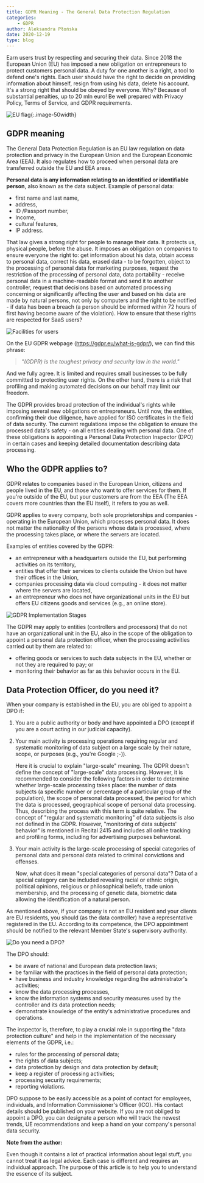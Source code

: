 ```yaml
---
title: GDPR Meaning - The General Data Protection Regulation
categories:
    - GDPR
author: Aleksandra Płońska
date: 2020-12-19
type: blog
---
```


Earn users trust by respecting and securing their data. Since 2018 the European Union (EU) has imposed a new obligation on entrepreneurs to protect customers personal data. A duty for one another is a right, a tool to defend one's rights. Each user should have the right to decide on providing information about himself, resign from using his data, delete his account. It's a strong right that should be obeyed by everyone. Why? Because of substantial penalties, up to 20 mln euro! Be well prepared with Privacy Policy, Terms of Service, and GDPR requirements. 

![EU flag](Flag_of_EU.png){:.image-50width}

## GDPR meaning

The General Data Protection Regulation is an EU law regulation on data protection and privacy in the European Union and the European Economic Area (EEA). It also regulates how to proceed when personal data are transferred outside the EU and EEA areas.

**Personal data is any information relating to an identified or identifiable person**, also known as the data subject. Example of personal data:

- first name and last name, 
- address,
- ID /Passport number, 
- Income, 
- cultural features, 
- IP address.

That law gives a strong right for people to manage their data. It protects us, physical people, before the abuse. It imposes an obligation on companies to ensure everyone the right to: get information about his data, obtain access to personal data, correct his data, erased data - to be forgotten, object to the processing of personal data for marketing purposes, request the restriction of the processing of personal data, data portability - receive personal data in a machine-readable format and send it to another controller, request that decisions based on automated processing concerning or significantly affecting the user and based on his data are made by natural persons, not only by computers and the right to be notified - if data has been a breach (a person should be informed within 72 hours of first having become aware of the violation). How to ensure that these rights are respected for SaaS users?

![Facilities for users](Facilities_for_User.png) 

On the EU GDPR webpage (https://gdpr.eu/what-is-gdpr/), we can find this phrase:

> *"(GDPR) is the toughest privacy and security law in the world."*

And we fully agree. It is limited and requires small businesses to be fully committed to protecting user rights. On the other hand, there is a risk that profiling and making automated decisions on our behalf may limit our freedom.

The GDPR provides broad protection of the individual's rights while imposing several new obligations on entrepreneurs. Until now, the entities, confirming their due diligence, have applied for ISO certificates in the field of data security. The current regulations impose the obligation to ensure the processed data's safety - on all entities dealing with personal data. One of these obligations is appointing a Personal Data Protection Inspector (DPO) in certain cases and keeping detailed documentation describing data processing.

## Who the GDPR applies to?

GDPR relates to companies based in the European Union, citizens and people lived in the EU, and those who want to offer services for them. If you're outside of the EU, but your customers are from the EEA (The EEA covers more countries than the EU itself), it refers to you as well. 

GDPR applies to every company, both sole proprietorships and companies - operating in the European Union, which processes personal data. It does not matter the nationality of the persons whose data is processed, where the processing takes place, or where the servers are located. 

Examples of entities covered by the GDPR: 
- an entrepreneur with a headquarters outside the EU, but performing activities on its territory,
- entities that offer their services to clients outside the Union but have their offices in the Union,
- companies processing data via cloud computing - it does not matter where the servers are located, 
- an entrepreneur who does not have organizational units in the EU but offers EU citizens goods and services (e.g., an online store).

![GDPR Implementation Stages](RODO_stages.svg)

The GDPR may apply to entities (controllers and processors) that do not have an organizational unit in the EU, also in the scope of the obligation to appoint a personal data protection officer, when the processing activities carried out by them are related to: 

- offering goods or services to such data subjects in the EU, whether or not they are required to pay; or
- monitoring their behavior as far as this behavior occurs in the EU.

## Data Protection Officer, do you need it?

When your company is established in the EU, you are obliged to appoint a DPO if:

1. You are a public authority or body and have appointed a DPO (except if you are a court acting in our judicial capacity).

2. Your main activity is processing operations requiring regular and systematic monitoring of data subject on a large scale by their nature, scope, or purposes (e.g., you're Google ;-)).

    Here it is crucial to explain "large-scale" meaning. The GDPR doesn't define the concept of "large-scale" data processing. However, it is recommended to consider the following factors in order to determine whether large-scale processing takes place: the number of data subjects (a specific number or percentage of a particular group of the population), the scope of personal data processed, the period for which the data is processed, geographical scope of personal data processing. Thus, describing the process with this term is quite relative. The concept of "regular and systematic monitoring" of data subjects is also not defined in the GDPR. However, "monitoring of data subjects' behavior" is mentioned in Recital 2415 and includes all online tracking and profiling forms, including for advertising purposes behavioral.

3. Your main activity is the large-scale processing of special categories of personal data and personal data related to criminal convictions and offenses.

    Now, what does it mean "special categories of personal data"? Data of a special category can be included revealing racial or ethnic origin, political opinions, religious or philosophical beliefs, trade union membership, and the processing of genetic data, biometric data allowing the identification of a natural person. 

As mentioned above, if your company is not an EU resident and your clients are EU residents, you should (as the data controller) have a representative registered in the EU. According to its competence, the DPO appointment should be notified to the relevant Member State's supervisory authority. 

![Do you need a DPO?](DPO_obligation.svg)

The DPO should:

- be aware of national and European data protection laws; 
- be familiar with the practices in the field of personal data protection; 
- have business and industry knowledge regarding the administrator's activities; 
- know the data processing processes, 
- know the information systems and security measures used by the controller and its data protection needs; 
- demonstrate knowledge of the entity's administrative procedures and operations.

The inspector is, therefore, to play a crucial role in supporting the "data protection culture" and help in the implementation of the necessary elements of the GDPR, i.e.:

- rules for the processing of personal data;
- the rights of data subjects;
- data protection by design and data protection by default;
- keep a register of processing activities;
- processing security requirements;
- reporting violations.

DPO suppose to be easily accessible as a point of contact for employees, individuals, and Information Commissioner's Officer (ICO). His contact details should be published on your website. If you are not obliged to appoint a DPO, you can designate a person who will track the newest trends, UE recommendations and keep a hand on your company's personal data security. 


**Note from the author:**

Even though it contains a lot of practical information about legal stuff, you cannot treat it as legal advice. Each case is different and requires an individual approach. The purpose of this article is to help you to understand the essence of its subject.

